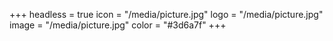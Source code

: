 +++
headless = true
icon = "/media/picture.jpg"
logo = "/media/picture.jpg"
image = "/media/picture.jpg"
color = "#3d6a7f"
+++
